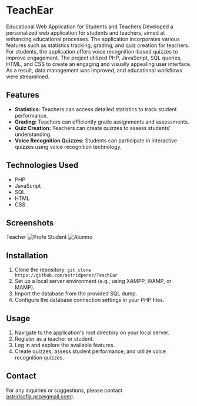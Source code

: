 # TeachEar
Educational Web Application for Students and Teachers
Developed a personalized web application for students and teachers, aimed at enhancing educational processes. The application incorporates various features such as statistics tracking, grading, and quiz creation for teachers. For students, the application offers voice recognition-based quizzes to improve engagement. The project utilized PHP, JavaScript, SQL queries, HTML, and CSS to create an engaging and visually appealing user interface. As a result, data management was improved, and educational workflows were streamlined.

## Features

- **Statistics:** Teachers can access detailed statistics to track student performance.
- **Grading:** Teachers can efficiently grade assignments and assessments.
- **Quiz Creation:** Teachers can create quizzes to assess students' understanding.
- **Voice Recognition Quizzes:** Students can participate in interactive quizzes using voice recognition technology.

## Technologies Used

- PHP
- JavaScript
- SQL
- HTML
- CSS

## Screenshots
Teacher
![Profe](https://github.com/astridperez/TeachEar/assets/101608353/ccb9d2ec-7743-4f6a-91c4-313b7ebfb8a4)
Student
![Alumno](https://github.com/astridperez/TeachEar/assets/101608353/b49aa852-8e65-47f7-913d-670866771e02)


## Installation

1. Clone the repository: `git clone https://github.com/astridperez/TeachEar`
2. Set up a local server environment (e.g., using XAMPP, WAMP, or MAMP).
3. Import the database from the provided SQL dump.
4. Configure the database connection settings in your PHP files.

## Usage

1. Navigate to the application's root directory on your local server.
2. Register as a teacher or student.
3. Log in and explore the available features.
4. Create quizzes, assess student performance, and utilize voice recognition quizzes.

## Contact

For any inquiries or suggestions, please contact astridsofia.prz@gmail.com).

